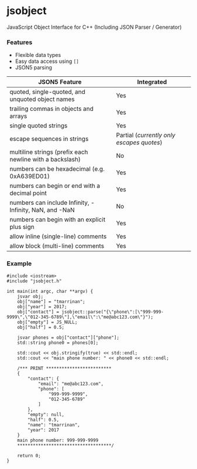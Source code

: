 # jsobject
JavaScript Object Interface for C++ (Including JSON Parser / Generator)

### Features
* Flexible data types
* Easy data access using `[]`
* JSON5 parsing

| JSON5 Feature                                            | Integrated                                |
|----------------------------------------------------------|-------------------------------------------|
| quoted, single-quoted, and unquoted object names         | Yes                                       |
| trailing commas in objects and arrays                    | Yes                                       |
| single quoted strings                                    | Yes                                       |
| escape sequences in strings                              | Partial (*currently only escapes quotes*) |
| multiline strings (prefix each newline with a backslash) | No                                        |
| numbers can be hexadecimal (e.g. 0xA639ED01)             | Yes                                       |
| numbers can begin or end with a decimal point            | Yes                                       |
| numbers can include Infinity, -Infinity, NaN, and -NaN   | No                                        |
| numbers can begin with an explicit plus sign             | Yes                                       |
| allow inline (single-line) comments                      | Yes                                       |
| allow block (multi-line) comments                        | Yes                                       |

### Example
```
#include <iostream>
#include "jsobject.h"

int main(int argc, char **argv) {
    jsvar obj;
    obj["name"] = "tmarrinan";
    obj["year"] = 2017;
    obj["contact"] = jsobject::parse("{\"phone\":[\"999-999-9999\",\"012-345-6789\"],\"email\":\"me@abc123.com\"}");
    obj["empty"] = JS_NULL;
    obj["half"] = 0.5;

    jsvar phones = obj["contact"]["phone"];
    std::string phone0 = phones[0];

    std::cout << obj.stringify(true) << std::endl;
    std::cout << "main phone number: " << phone0 << std::endl;

    /*** PRINT *************************
    {
        "contact": {
            "email": "me@abc123.com",
            "phone": [
                "999-999-9999",
                "012-345-6789"
            ]
        },
        "empty": null,
        "half": 0.5,
        "name": "tmarrinan",
        "year": 2017
    }
    main phone number: 999-999-9999
    ************************************/

    return 0;
}
```

